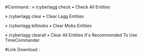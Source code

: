 
#Command :
  » /cyberlagg check
        • Check All Entities

  » /cyberlagg clear
       • Clear Lagg Entities

  » /cyberlagg killmobs
       • Clear Mobs Entities

  » /cyberlagg clearall
       • Clear All Entities
    It's Recommended To Use TimeCommander

#Link Download : 
